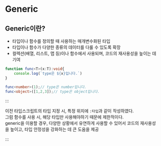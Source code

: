 # Generic

## Generic이란?
- 타입이나 함수를 정의할 때 사용하는 매개변수화된 타입
- 타입이나 함수가 다양한 종류의 데이터를 다룰 수 있도록 확장
- 컬렉션(배열, 리스트, 맵 등)이나 함수에서 사용되며, 코드의 재사용성을 높이는 데 기여

```ts
function func<T>(x:T):void{
    console.log(`type은 ${x}입니다.`)
}

func<number>(1);// type은 number입니다.
func<object>([1,2,3]);// type은 object입니다.

```

:::

이전 타입스크립트의 타입 지정 시, 특정 위치에 `:타입`과 같이 작성하였다.<br/>
그럼 함수를 사용 시, 해당 타입만 사용해야하기 때문에 제한적이다.<br/>
generic을 이용할 경우, 다양한 상황에서 유연하게 사용할 수 있어서 코드의 재사용성을 높이고, 타입 안정성을 강화하는 데 큰 도움을 제공


:::